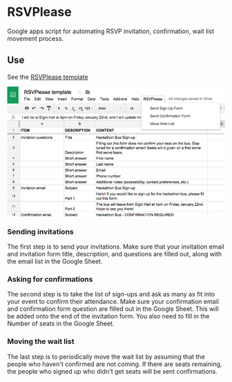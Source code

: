 # RSVPlease
Google apps script for automating RSVP invitation, confirmation, wait list movement process.

## Use

See the [RSVPlease template](https://docs.google.com/spreadsheets/d/1nL1eo3AuFfll7rHmkzXOrT9csvKNDNDfpBYszhxhqlY/edit?usp=sharing)

![RSVPlease screenshot](images_for_readme/sheets_screenshot.png)

### Sending invitations

The first step is to send your invitations. Make sure that your invitation email and invitation form title, description, and questions are filled out, along with the email list in the Google Sheet.

### Asking for confirmations

The second step is to take the list of sign-ups and ask as many as fit into your event to confirm their attendance. Make sure your confirmation email and confirmation form question are filled out in the Google Sheet. This will be added onto the end of the invitation form. You also need to fill in the Number of seats in the Google Sheet.

### Moving the wait list

The last step is to periodically move the wait list by assuming that the people who haven't confirmed are not coming. If there are seats remaining, the people who signed up who didn't get seats will be sent confirmations.

